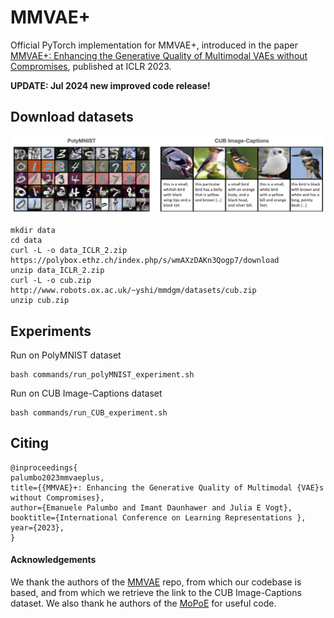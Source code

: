# MMVAE+

Official PyTorch implementation for MMVAE+, introduced in the paper [MMVAE+: Enhancing the Generative Quality of Multimodal VAEs without Compromises](https://openreview.net/pdf?id=sdQGxouELX), published at ICLR 2023.

**UPDATE: Jul 2024 new improved code release!**


## Download datasets 
<img src="figures/datasets_figure.png" alt="datasets_dfigure" width="800" >

```
mkdir data 
cd data 
curl -L -o data_ICLR_2.zip https://polybox.ethz.ch/index.php/s/wmAXzDAKn3Qogp7/download
unzip data_ICLR_2.zip 
curl -L -o cub.zip http://www.robots.ox.ac.uk/~yshi/mmdgm/datasets/cub.zip
unzip cub.zip
```

## Experiments 
Run on PolyMNIST dataset
```
bash commands/run_polyMNIST_experiment.sh
```
Run on CUB Image-Captions dataset
```
bash commands/run_CUB_experiment.sh
```

## Citing 
```
@inproceedings{
palumbo2023mmvaeplus,
title={{MMVAE}+: Enhancing the Generative Quality of Multimodal {VAE}s without Compromises},
author={Emanuele Palumbo and Imant Daunhawer and Julia E Vogt},
booktitle={International Conference on Learning Representations },
year={2023},
}
```

#### Acknowledgements
We thank the authors of the [MMVAE](https://github.com/iffsid/mmvae) repo, from which our codebase is based, and from which we retrieve the link to the CUB Image-Captions dataset.
We also thank he authors of the [MoPoE](https://github.com/thomassutter/MoPoE) for useful code.

